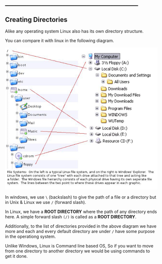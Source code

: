 ## ____________________________________________

## Creating Directories

Alike any operating system Linux also has its own directory structure.

You can compare it with linux in the following diagram.

![Basic Connection](https://github.com/devopstrainings/linux-basics-katakoda/raw/master/linux-cli-syntaxes/images/linux-vs-windows-file-structure.png)

In windows, we use `\` (backslash) to give the path of a file or a directory but in Unix & Linux we use `/` (forward slash).

In Linux, we have a **ROOT DIRECTORY** where the path of any directory ends here. A simple forward slash `(/)` is called as a **ROOT DIRECTORY**.

Additionally, to the list of directories provided in the above diagram we have more and each and every default directory are under `/` have some purpose in the operationg system.

Unlike Windows, Linux is Command line based OS, So if you want to move from one directory to another directory we would be using commands to get it done.